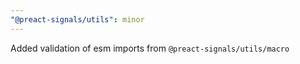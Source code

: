 ```yaml
---
"@preact-signals/utils": minor
---
```


Added validation of esm imports from `@preact-signals/utils/macro`
